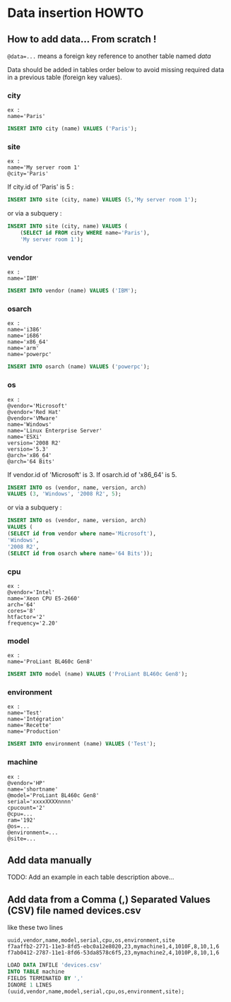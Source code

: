 # Data insertion HOWTO

## How to add data... From scratch !

`@data=...` means a foreign key reference to another table named _data_

Data should be added in tables order below to avoid missing required data in a
previous table (foreign key values).

### city
	ex :
	name='Paris'

```SQL
INSERT INTO city (name) VALUES ('Paris');
```

### site
	ex :
	name='My server room 1'
	@city='Paris'

If city.id of 'Paris' is 5 :
```SQL
INSERT INTO site (city, name) VALUES (5,'My server room 1');
```
or via a subquery :
```SQL
INSERT INTO site (city, name) VALUES (
	(SELECT id FROM city WHERE name='Paris'),
	'My server room 1');
```

### vendor
	ex :
	name='IBM'

```SQL
INSERT INTO vendor (name) VALUES ('IBM');
```

### osarch
	ex :
	name='i386'
	name='i686'
	name='x86_64'
	name='arm'
	name='powerpc'

```SQL
INSERT INTO osarch (name) VALUES ('powerpc');
```

### os
	ex :
	@vendor='Microsoft'
	@vendor='Red Hat'
	@vendor='VMware'
	name='Windows'
	name='Linux Enterprise Server'
	name='ESXi'
	version='2008 R2'
	version='5.3'
	@arch='x86_64'
	@arch='64 Bits'

If vendor.id of 'Microsoft' is 3.
If osarch.id of 'x86_64' is 5.

```SQL
INSERT INTO os (vendor, name, version, arch)
VALUES (3, 'Windows', '2008 R2', 5);
```
or via a subquery :
```SQL
INSERT INTO os (vendor, name, version, arch)
VALUES (
(SELECT id from vendor where name='Microsoft'),
'Windows',
'2008 R2',
(SELECT id from osarch where name='64 Bits'));
```

### cpu
	ex :
	@vendor='Intel'
	name='Xeon CPU E5-2660'
	arch='64'
	cores='8'
	htfactor='2'
	frequency='2.20'

### model
	ex :
	name='ProLiant BL460c Gen8'

```SQL
INSERT INTO model (name) VALUES ('ProLiant BL460c Gen8');
```

### environment
	ex :
	name='Test'
	name='Intégration'
	name='Recette'
	name='Production'

```SQL
INSERT INTO environment (name) VALUES ('Test');
```

### machine
	ex :
	@vendor='HP'
	name='shortname'
	@model='ProLiant BL460c Gen8'
	serial='xxxxXXXXnnnn'
	cpucount='2'
	@cpu=...
	ram='192'
	@os=...
	@environment=...
	@site=...

## Add data manually
TODO: Add an example in each table description above... 

## Add data from a Comma (,) Separated Values (CSV) file named devices.csv
like these two lines

	uuid,vendor,name,model,serial,cpu,os,environment,site
	f7aaffb2-2771-11e3-8fd5-ebc0a12e8020,23,mymachine1,4,1010F,8,10,1,6
	f7ab0412-2787-11e1-8fd6-53da8578c6f5,23,mymachine2,4,1010P,8,10,1,6

```SQL
LOAD DATA INFILE 'devices.csv'
INTO TABLE machine 
FIELDS TERMINATED BY ','
IGNORE 1 LINES
(uuid,vendor,name,model,serial,cpu,os,environment,site);
```

